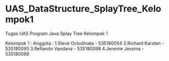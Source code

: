 # UAS_DataStructure_SplayTree_Kelompok1
 Tugas UAS Program Java Splay Tree Kelompok 1

Kelompok 1 :
Anggota :
1.Steve Octodinata - 535180054
2.Richard Karsten	- 535180093
3.Refiando Vandana - 535180098
4.Jeremie Jessma - 535180099